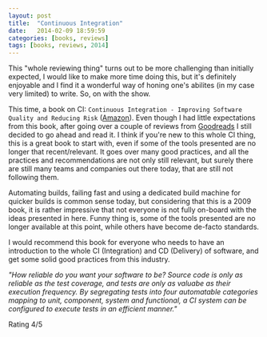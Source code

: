 ```yaml
---
layout: post
title:  "Continuous Integration"
date:   2014-02-09 18:59:59
categories: [books, reviews]
tags: [books, reviews, 2014]
---
```


This "whole reviewing thing" turns out to be more challenging than initially expected, I would like to make more time doing this, but it's definitely enjoyable and I find it a wonderful way of honing one's abilites (in my case very limited) to write. So, on with the show.

This time, a book on CI: `Continuous Integration - Improving Software Quality and Reducing Risk` ([Amazon]). Even though I had little expectations from this book, after going over a couple of reviews from [Goodreads] I still decided to go ahead and read it. I think if you're new to this whole CI thing, this is a great book to start with, even if some of the tools presented are no longer that recent/relevant. It goes over many good practices, and all the practices and recommendations are not only still relevant, but surely there are still many teams and companies out there today, that are still not following them. 

Automating builds, failing fast and using a dedicated build machine for quicker builds is common sense today, but considering that this is a 2009 book, it is rather impressive that not everyone is not fully on-board with the ideas presented in here. Funny thing is, some of the tools presented are no longer available at this point, while others have become de-facto standards.

I would recommend this book for everyone who needs to have an introduction to the whole CI (Integration) and CD (Delivery) of software, and get some solid good practices from this industry.

_"How reliable do you want your software to be? Source code is only as reliable as the test coverage, and tests are only as valuabe as their execution frequency. By segregating tests into four automatable categories mapping to unit, component, system and functional, a CI system can be configured to execute tests in an efficient manner."_

Rating 4/5

[Amazon]: http://www.amazon.com/Continuous-Integration-Improving-Software-Reducing/dp/0321336380
[Goodreads]: http://www.goodreads.com/book/show/1311542.Continuous_Integration